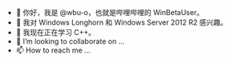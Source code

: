 - 👋 你好，我是 @wbu-o，也就是哔哩哔哩的 WinBetaUser。
- 👀 我对 Windows Longhorn 和 Windows Server 2012 R2 感兴趣。
- 🌱 我现在正在学习 C++。
- 💞️ I’m looking to collaborate on ...
- 📫 How to reach me ...

<!---
wbu-o/wbu-o 是一个✨特殊的✨仓库因为它的 `README.md` （这个文件） 在你的 GitHub 个人信息上出现。
You can click the Preview link to take a look at your changes.
--->
